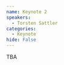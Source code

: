 ```yaml
---
name: Keynote 2
speakers:
  - Torsten Sattler
categories:
  - Keynote
hide: False
---
```


TBA